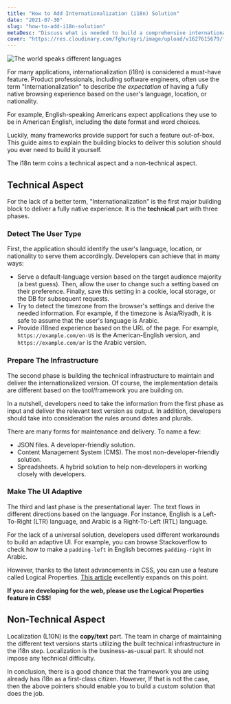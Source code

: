 ```yaml
---
title: "How to Add Internationalization (i18n) Solution"
date: "2021-07-30"
slug: "how-to-add-i18n-solution"
metaDesc: "Discuss what is needed to build a comprehensive internationalization (i18n) solution."
cover: "https://res.cloudinary.com/fghurayri/image/upload/v1627615679/faisal.sh/build-i18n-solution/cover.jpg"
---
```


<script context="module">
  export const prerender = true;
</script>

![The world speaks different languages](https://res.cloudinary.com/fghurayri/image/upload/v1627615679/faisal.sh/build-i18n-solution/cover.jpg)

For many applications, internationalization (i18n) is considered a must-have feature. Product professionals, including software engineers, often use the term "Internationalization" to describe _the expectation_ of having a fully native browsing experience based on the user's language, location, or nationality.

For example, English-speaking Americans expect applications they use to be in American English, including the date format and word choices.

Luckily, many frameworks provide support for such a feature out-of-box. This guide aims to explain the building blocks to deliver this solution should you ever need to build it yourself.

The i18n term coins a technical aspect and a non-technical aspect.

## Technical Aspect

For the lack of a better term, "Internationalization" is the first major building block to deliver a fully native experience. It is the **technical** part with three phases.

### Detect The User Type

First, the application should identify the user's language, location, or nationality to serve them accordingly. Developers can achieve that in many ways:

- Serve a default-language version based on the target audience majority (a best guess). Then, allow the user to change such a setting based on their preference. Finally, save this setting in a cookie, local storage, or the DB for subsequent requests.
- Try to detect the timezone from the browser's settings and derive the needed information. For example, if the timezone is Asia/Riyadh, it is safe to assume that the user's language is Arabic.
- Provide i18ned experience based on the URL of the page. For example, `https://example.com/en-US` is the American-English version, and `https://example.com/ar` is the Arabic version.

### Prepare The Infrastructure

The second phase is building the technical infrastructure to maintain and deliver the internationalized version. Of course, the implementation details are different based on the tool/framework you are building on.

In a nutshell, developers need to take the information from the first phase as input and deliver the relevant text version as output. In addition, developers should take into consideration the rules around dates and plurals.

There are many forms for maintenance and delivery. To name a few:

- JSON files. A developer-friendly solution.
- Content Management System (CMS). The most non-developer-friendly solution.
- Spreadsheets. A hybrid solution to help non-developers in working closely with developers.

### Make The UI Adaptive

The third and last phase is the presentational layer. The text flows in different directions based on the language. For instance, English is a Left-To-Right (LTR) language, and Arabic is a Right-To-Left (RTL) language.

For the lack of a universal solution, developers used different workarounds to build an adaptive UI. For example, you can browse Stackoverflow to check how to make a `padding-left` in English becomes `padding-right` in Arabic.

However, thanks to the latest advancements in CSS, you can use a feature called Logical Properties. [This article](https://elad.medium.com/new-css-logical-properties-bc6945311ce7) excellently expands on this point.

**If you are developing for the web, please use the Logical Properties feature in CSS!**

## Non-Technical Aspect

Localization (L10N) is the **copy/text** part. The team in charge of maintaining the different text versions starts utilizing the built technical infrastructure in the i18n step. Localization is the business-as-usual part. It should not impose any technical difficulty.

In conclusion, there is a good chance that the framework you are using already has i18n as a first-class citizen. However, If that is not the case, then the above pointers should enable you to build a custom solution that does the job.
